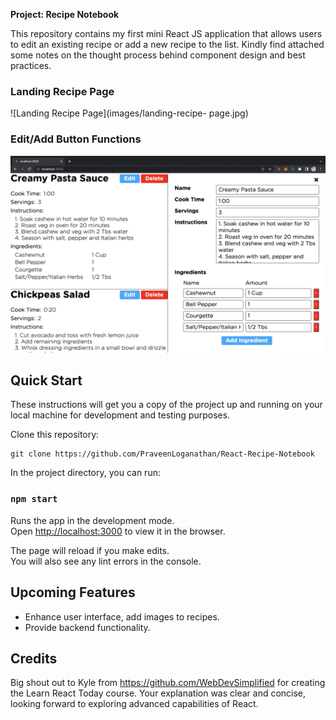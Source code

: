 **Project: Recipe Notebook**

This repository contains my first mini React JS application that allows users to edit an existing recipe or add a new recipe to the list. Kindly find attached some notes on the thought process behind component design and best practices.

### Landing Recipe Page
![Landing Recipe Page](images/landing-recipe- page.jpg)

### Edit/Add Button Functions
![Edit/Add Button Functions](images/edit-add-button-functions.jpg)

## Quick Start

These instructions will get you a copy of the project up and running on your local machine for development and testing purposes.

Clone this repository:

```
git clone https://github.com/PraveenLoganathan/React-Recipe-Notebook
```

In the project directory, you can run:

### `npm start`

Runs the app in the development mode.<br>
Open [http://localhost:3000](http://localhost:3000) to view it in the browser.

The page will reload if you make edits.<br>
You will also see any lint errors in the console.

## Upcoming Features

- Enhance user interface, add images to recipes.
- Provide backend functionality.

## Credits

Big shout out to Kyle from https://github.com/WebDevSimplified for creating the Learn React Today course. Your explanation was clear and concise, looking forward to exploring advanced capabilities of React.
